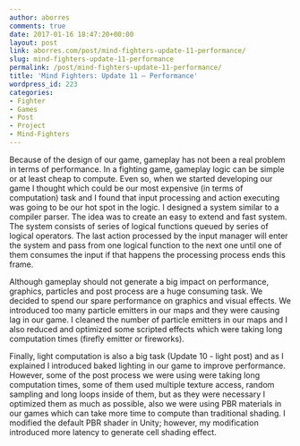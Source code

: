 ```yaml
---
author: aborres
comments: true
date: 2017-01-16 18:47:20+00:00
layout: post
link: aborres.com/post/mind-fighters-update-11-performance/
slug: mind-fighters-update-11-performance
permalink: /post/mind-fighters-update-11-performance/
title: 'Mind Fighters: Update 11 – Performance'
wordpress_id: 223
categories:
- Fighter
- Games
- Post
- Project
- Mind-Fighters
---
```


Because of the design of our game, gameplay has not been a real problem in terms of performance. In a fighting game, gameplay logic can be simple or at least cheap to compute. Even so, when we started developing our game I thought which could be our most expensive (in terms of computation) task and I found that input processing and action executing was going to be our hot spot in the logic. I designed a system similar to a compiler parser. The idea was to create an easy to extend and fast system. The system consists of series of logical functions queued by series of logical operators. The last action processed by the input manager will enter the system and pass from one logical function to the next one until one of them consumes the input if that happens the processing process ends this frame.

Although gameplay should not generate a big impact on performance, graphics, particles and post process are a huge consuming task. We decided to spend our spare performance on graphics and visual effects. We introduced too many particle emitters in our maps and they were causing lag in our game. I cleaned the number of particle emitters in our maps and I also reduced and optimized some scripted effects which were taking long computation times (firefly emitter or fireworks).

Finally, light computation is also a big task (Update 10 - light post) and as I explained I introduced baked lighting in our game to improve performance. However, some of the post process we were using were taking long computation times, some of them used multiple texture access, random sampling and long loops inside of them, but as they were necessary I optimized them as much as possible, also we were using PBR materials in our games which can take more time to compute than traditional shading. I modified the default PBR shader in Unity; however, my modification introduced more latency to generate cell shading effect.
